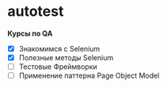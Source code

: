 # autotest
**Курсы по QA**
- [X] Знакомимся с Selenium
- [X] Полезные методы Selenium
- [ ] Тестовые Фреймворки
- [ ] Применение паттерна Page Object Model
